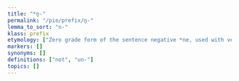 ```yaml
---
title: "*n̥-"
permalink: "/pie/prefix/n̥-"
lemma_to_sort: "n-"
klass: prefix
etymology: ["Zero grade form of the sentence negative *ne, used with verbal adjectives and forming bahuvrihis."]
markers: []
synonyms: []
definitions: ["not", "un-"]
topics: []
---
```

